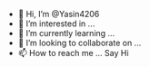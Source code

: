 - 👋 Hi, I’m @Yasin4206
- 👀 I’m interested in ...
- 🌱 I’m currently learning ... 
- 💞️ I’m looking to collaborate on ...
- 📫 How to reach me ... Say Hi

<!---
Yasin4206/Yasin4206 is a ✨ special ✨ repository because its `README.md` (this file) appears on your GitHub profile.
You can click the Preview link to take a look at your changes.
--->
